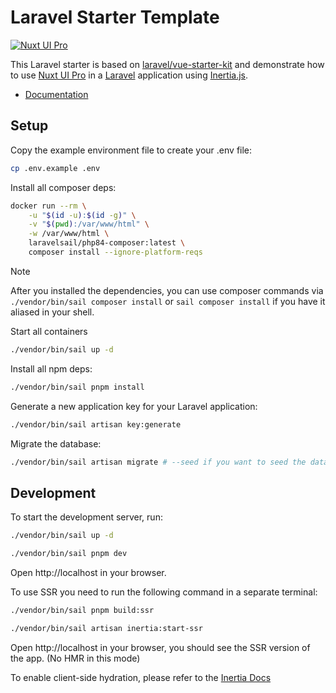 # Laravel Starter Template

[![Nuxt UI Pro](https://img.shields.io/badge/Made%20with-Nuxt%20UI%20Pro-00DC82?logo=nuxt&labelColor=020420)](https://ui.nuxt.com/pro)

This Laravel starter is based on [laravel/vue-starter-kit](https://github.com/laravel/vue-starter-kit) and demonstrate
how to use [Nuxt UI Pro](https://ui.nuxt.com/pro) in a [Laravel](https://laravel.com/) application
using [Inertia.js](https://inertiajs.com/).

- [Documentation](https://ui.nuxt.com/getting-started/installation/pro/vue)

## Setup

Copy the example environment file to create your .env file:

```bash
cp .env.example .env
```

Install all composer deps:

```bash
docker run --rm \
    -u "$(id -u):$(id -g)" \
    -v "$(pwd):/var/www/html" \
    -w /var/www/html \
    laravelsail/php84-composer:latest \
    composer install --ignore-platform-reqs
```

> [!NOTE]
> After you installed the dependencies, you can use composer commands via `./vendor/bin/sail composer install` or
`sail composer install` if you have it aliased in your shell.

Start all containers

```bash
./vendor/bin/sail up -d
```

Install all npm deps:

```bash
./vendor/bin/sail pnpm install
```

Generate a new application key for your Laravel application:

```bash
./vendor/bin/sail artisan key:generate
```

Migrate the database:

```bash
./vendor/bin/sail artisan migrate # --seed if you want to seed the database
```

## Development

To start the development server, run:

```bash
./vendor/bin/sail up -d
```

```bash
./vendor/bin/sail pnpm dev
```

Open http://localhost in your browser.

To use SSR you need to run the following command in a separate terminal:

```bash
./vendor/bin/sail pnpm build:ssr
```

```bash
./vendor/bin/sail artisan inertia:start-ssr
```

Open http://localhost in your browser, you should see the SSR version of the app. (No HMR in this mode)

To enable client-side hydration, please refer to the [Inertia Docs](https://inertiajs.com/server-side-rendering#client-side-hydration)
